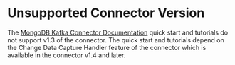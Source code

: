 # Unsupported Connector Version

The [MongoDB Kafka Connector Documentation](https://docs.mongodb.com/kafka-connector/current/)
quick start and tutorials do not support v1.3 of the connector. The quick start and tutorials depend on the Change Data Capture Handler
feature of the connector which is available in the connector v1.4 and later.
